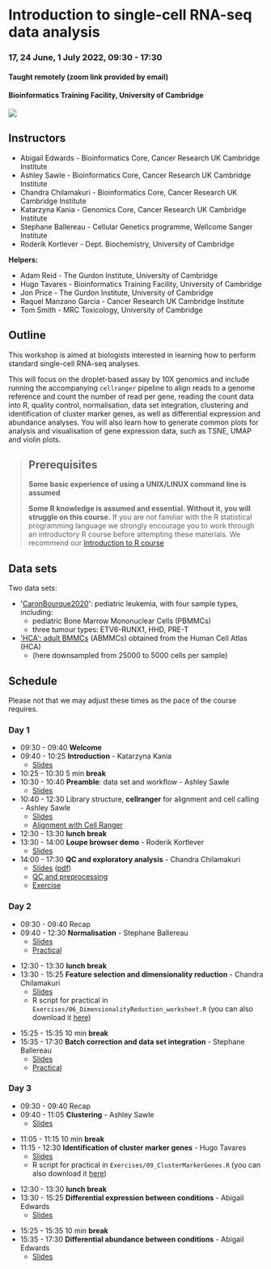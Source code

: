 # Introduction to single-cell RNA-seq data analysis

### 17, 24 June, 1 July 2022, 09:30 - 17:30
#### Taught remotely (zoom link provided by email)
#### Bioinformatics Training Facility, University of Cambridge

![](UnivCambridge_ScRnaSeqIntro_Base/Images/uniOfCamCrukLogos.png)

## Instructors

* Abigail Edwards - Bioinformatics Core, Cancer Research UK Cambridge Institute
* Ashley Sawle - Bioinformatics Core, Cancer Research UK Cambridge Institute
* Chandra Chilamakuri - Bioinformatics Core, Cancer Research UK Cambridge Institute
* Katarzyna Kania - Genomics Core, Cancer Research UK Cambridge Institute
* Stephane Ballereau - Cellular Genetics programme, Wellcome Sanger Institute
* Roderik Kortlever - Dept. Biochemistry, University of Cambridge

**Helpers:**

* Adam Reid - The Gurdon Institute, University of Cambridge
* Hugo Tavares - Bioinformatics Training Facility, University of Cambridge
* Jon Price - The Gurdon Institute, University of Cambridge
* Raquel Manzano Garcia - Cancer Research UK Cambridge Institute
* Tom Smith - MRC Toxicology, University of Cambridge

## Outline

This workshop is aimed at biologists interested in learning how to perform
standard single-cell RNA-seq analyses. 

This will focus on the droplet-based assay by 10X genomics and include running
the accompanying `cellranger` pipeline to align reads to a genome reference and
count the number of read per gene, reading the count data into R, quality control,
normalisation, data set integration, clustering and identification of cluster
marker genes, as well as differential expression and abundance analyses.
You will also learn how to generate common plots for analysis and visualisation
of gene expression data, such as TSNE, UMAP and violin plots.

> ## Prerequisites
>
> __**Some basic experience of using a UNIX/LINUX command line is assumed**__
> 
> __**Some R knowledge is assumed and essential. Without it, you
> will struggle on this course.**__ 
> If you are not familiar with the R statistical programming language we
> strongly encourage you to work through an introductory R course before
> attempting these materials.
> We recommend our [Introduction to R course](https://bioinformatics-core-shared-training.github.io/r-intro/)

## Data sets

Two data sets:

* '[CaronBourque2020](https://www.nature.com/articles/s41598-020-64929-x)': pediatric leukemia, with four sample types, including:
  * pediatric Bone Marrow Mononuclear Cells (PBMMCs)
  * three tumour types: ETV6-RUNX1, HHD, PRE-T  
* ['HCA': adult BMMCs](https://data.humancellatlas.org/explore/projects/cc95ff89-2e68-4a08-a234-480eca21ce79) (ABMMCs) obtained from the Human Cell Atlas (HCA)
  * (here downsampled from 25000 to 5000 cells per sample)

## Schedule

Please not that we may adjust these times as the pace of the course requires.

### Day 1

* 09:30 - 09:40 **Welcome** <!-- Paul -->
* 09:40 - 10:25 **Introduction** - Katarzyna Kania
    + [Slides](UnivCambridge_ScRnaSeqIntro_Base/Slides/01_Introduction.pdf)
* 10:25 - 10:30 5 min **break** 
* 10:30 - 10:40 **Preamble**: data set and workflow - Ashley Sawle
    + [Slides](UnivCambridge_ScRnaSeqIntro_Base/Slides/02_PreambleSlides.html)
* 10:40 - 12:30 Library structure, **cellranger** for alignment and cell calling - Ashley Sawle
    + [Slides](UnivCambridge_ScRnaSeqIntro_Base/Slides/03_CellRangerSlides.html) <!-- \([pdf](scRNAseq/Slides/CellRangerSlides.pdf)\) -->
    + [Alignment with Cell Ranger](UnivCambridge_ScRnaSeqIntro_Base/Markdowns/03_CellRanger.html)
* 12:30 - 13:30 **lunch break**
* 13:30 - 14:00 **Loupe browser demo** - Roderik Kortlever
  + [Slides](UnivCambridge_ScRnaSeqIntro_Base/Slides/03.1_LoupeBrowserDemo.pdf)
* 14:00 - 17:30 **QC and exploratory analysis** - Chandra Chilamakuri
    + [Slides](UnivCambridge_ScRnaSeqIntro_Base/Slides/04_QualityControlSlides.html) \([pdf](UnivCambridge_ScRnaSeqIntro_Base/Slides/04_QualityControlSlides.pdf)\)
    + [QC and preprocessing](UnivCambridge_ScRnaSeqIntro_Base/Markdowns/04_Preprocessing_And_QC.html)
    + [Exercise](UnivCambridge_ScRnaSeqIntro_Base/Markdowns/04_Preprocessing_And_QC.Exercise.html)  

### Day 2

* 09:30 - 09:40 Recap <!-- Stephane -->
* 09:40 - 12:30 **Normalisation** - Stephane Ballereau
    + [Slides](UnivCambridge_ScRnaSeqIntro_Base/Slides/05_NormalisationSlides.html) <!-- \([pdf](scRNAseq/Slides/05_normalisationSlides.pdf)\) -->
    + [Practical](UnivCambridge_ScRnaSeqIntro_Base/Markdowns/05_Normalisation.html)    
<!-- + [Exercises](UnivCambridge_ScRnaSeqIntro_Base/Markdowns/05_Normalisation_exercises.html) -->
<!-- + [Exercise Solutions](UnivCambridge_ScRnaSeqIntro_Base/Markdowns/05_Normalisation_exercises_solutions.html) -->
* 12:30 - 13:30 **lunch break**
* 13:30 - 15:25 **Feature selection and dimensionality reduction** - Chandra Chilamakuri
    + [Slides](UnivCambridge_ScRnaSeqIntro_Base/Slides/06_FeatureSelectionAndDimensionalityReduction_slides.html)
    + R script for practical in `Exercises/06_DimensionalityReduction_worksheet.R` (you can also download it [here](https://github.com/bioinformatics-core-shared-training/UnivCambridge_ScRnaSeqIntro_Base/blob/87c654f73aa47d258f39a9c42d1563c4e51ddcd3/CourseMaterials/Exercises/06_DimensionalityReduction_worksheet.R))
<!-- + [Materials](UnivCambridge_ScRnaSeqIntro_Base/Markdowns/06_FeatureSelectionAndDimensionalityReduction.html) -->
* 15:25 - 15:35 10 min **break**
* 15:35 - 17:30 **Batch correction and data set integration** - Stephane Ballereau 
    + [Slides](UnivCambridge_ScRnaSeqIntro_Base/Slides/07_DataIntegrationAndBatchCorrectionSlides.html)  
    + [Practical](UnivCambridge_ScRnaSeqIntro_Base/Markdowns/07_DatasetIntegration.html) 
<!-- + [Solutions](UnivCambridge_ScRnaSeqIntro_Base/Markdowns/07_DataIntegrationChallengeSolution.html) -->
<!-- + [Batch Correction extended example](UnivCambridge_ScRnaSeqIntro_Base/Markdowns/07_BatchCorrection.html) -->
    
### Day 3

* 09:30 - 09:40 Recap <!-- Stephane -->
* 09:40 - 11:05 **Clustering** - Ashley Sawle
    + [Slides](UnivCambridge_ScRnaSeqIntro_Base/Slides/08_ClusteringSlides.html)
<!-- + [Practical](UnivCambridge_ScRnaSeqIntro_Base/Markdowns/08_ClusteringPostDsi.html) -->
<!-- + [Exercise1](UnivCambridge_ScRnaSeqIntro_Base/Markdowns/08_ClusteringPostDsi_exercise.Rmd) -->
<!-- + [Exercise Solutions](UnivCambridge_ScRnaSeqIntro_Base/Markdowns/08_ClusteringPostDsi_exercise_solutions.html) -->
* 11:05 - 11:15 10 min **break** 
* 11:15 - 12:30 **Identification of cluster marker genes** - Hugo Tavares
    + [Slides](UnivCambridge_ScRnaSeqIntro_Base/Slides/09_ClusterMarkerGenes.html)
    + R script for practical in `Exercises/09_ClusterMarkerGenes.R` (you can also download it [here](https://github.com/bioinformatics-core-shared-training/UnivCambridge_ScRnaSeqIntro_Base/blob/87c654f73aa47d258f39a9c42d1563c4e51ddcd3/CourseMaterials/Exercises/09_ClusterMarkerGenes.R))
<!-- + [Cluster marker genes](UnivCambridge_ScRnaSeqIntro_Base/Markdowns/09_ClusterMarkerGenes.html) -->
<!-- + Worksheet in `Exercises/09_ClusterMarkerGenes.R` -->
* 12:30 - 13:30 **lunch break**
* 13:30 - 15:25 **Differential expression between conditions** - Abigail Edwards
    + [Slides](UnivCambridge_ScRnaSeqIntro_Base/Slides/10_MultiSplCompSlides.html)
<!-- + [Practical](UnivCambridge_ScRnaSeqIntro_Base/Markdowns/10_MultiSplComp.html) -->
<!-- + [Exercise1](UnivCambridge_ScRnaSeqIntro_Base/Markdowns/10_MultiSplComp_exercise1.Rmd) -->
<!-- + [Exercise1 Solutions](UnivCambridge_ScRnaSeqIntro_Base/Markdowns/10_MultiSplComp_exercise1_solutions.html) -->
* 15:25 - 15:35 10 min **break** 
* 15:35 - 17:30 **Differential abundance between conditions** - Abigail Edwards
    + [Slides](UnivCambridge_ScRnaSeqIntro_Base/Slides/10_MultiSplCompSlides.html)
<!-- + [Practical](UnivCambridge_ScRnaSeqIntro_Base/Markdowns/10_MultiSplComp.html) -->
<!-- + [Exercise2](UnivCambridge_ScRnaSeqIntro_Base/Markdowns/10_MultiSplComp_exercise2.Rmd) -->
<!-- + [Exercise2 Solutions](UnivCambridge_ScRnaSeqIntro_Base/Markdowns/10_MultiSplComp_exercise2_solutions.html) -->

